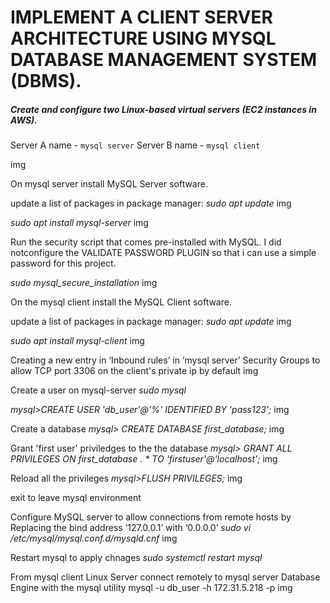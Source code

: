 # IMPLEMENT A CLIENT SERVER ARCHITECTURE USING MYSQL DATABASE MANAGEMENT SYSTEM (DBMS).

##### Create and configure two Linux-based virtual servers (EC2 instances in AWS).
Server A name - `mysql server`
Server B name - `mysql client`

img

On mysql server install MySQL Server software.
 
 update a list of packages in package manager:
 *sudo apt update*
 img
 
 *sudo apt install mysql-server*
 img
 
 Run the security script that comes pre-installed with MySQL. I did notconfigure the VALIDATE PASSWORD PLUGIN so that i can use a simple password for this project.

 *sudo mysql_secure_installation*
 img
 
 On the mysql client install the MySQL Client software.
 
 update a list of packages in package manager:
 *sudo apt update*
 img
 
  *sudo apt install mysql-client*
   img
   
  
  Creating a new entry in ‘Inbound rules’ in ‘mysql server’ Security Groups to allow TCP port 3306 on the client's private ip by default
  img
  
  Create a user on mysql-server
  *sudo mysql*
 
  *mysql>CREATE USER 'db_user'@'%' IDENTIFIED BY 'pass123';*
  img
  
  Create a database
 *mysql> CREATE DATABASE first_database;*
  img
  
  Grant 'first user' priviledges to the the database 
  *mysql> GRANT ALL PRIVILEGES ON first_database . * TO 'firstuser'@'localhost';*
  img
  
  Reload all the privileges
  *mysql>FLUSH PRIVILEGES;*
  img
  
  exit to leave mysql environment
  
  Configure MySQL server to allow connections from remote hosts by Replacing  the bind address ‘127.0.0.1’ with ‘0.0.0.0’ 
  *sudo vi /etc/mysql/mysql.conf.d/mysqld.cnf*
  img
  
  Restart mysql to apply chnages
  *sudo systemctl restart mysql*
  
  From mysql client Linux Server connect remotely to mysql server Database Engine with the mysql utility 
  mysql -u db_user -h 172.31.5.218 -p
  img
  
